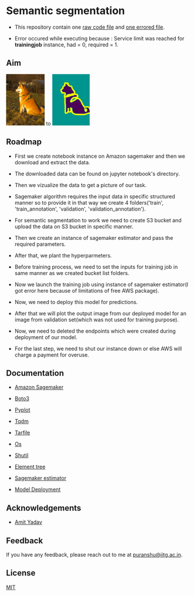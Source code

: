 # Semantic segmentation

- This repository contain one [raw code file](https://github.com/Puranshu/Semantic_segmentation_Project/blob/main/Semantic%20Segmentation%20-%20Complete.ipynb) and [one errored file](https://github.com/Puranshu/Semantic_segmentation_Project/blob/main/Semantic%20Segmentation_Error.ipynb).

- Error occured while executing because : Service limit was reached for **trainingjob** instance, had = 0, required = 1.  

## Aim 
![Original](https://github.com/Puranshu/Semantic_segmentation_Project/blob/main/Original%20image.png) to ![Segmented](https://github.com/Puranshu/Semantic_segmentation_Project/blob/main/Segmented%20image.png)


## Roadmap

- First we create notebook instance on Amazon sagemaker and then we download and extract the data.

- The downloaded data can be found on jupyter notebook's directory.

- Then we vizualize the data to get a picture of our task.

- Sagemaker algorithm requires the input data in specific structured manner so to provide it in that way we create 4 folders('train', 'train_annotation', 'validation', 'validation_annotation').

- For semantic segmentation to work we need to create S3 bucket and upload the data on S3 bucket in specific manner.

- Then we create an instance of sagemaker estimator and pass the required parameters.

- After that, we plant the hyperparmeters.

- Before training process, we need to set the inputs for training job in same manner as we created bucket list folders.

- Now we launch the training job using instance of sagemaker estimator(I got error here because of limitations of free AWS package).

- Now, we need to deploy this model for predictions.

- After that we will plot the output image from our deployed model for an image from validation set(which was not used for training purpose).

- Now, we need to deleted the endpoints which were created during deployment of our model.

- For the last step, we need to shut our instance down or else AWS will charge a payment for overuse.

## Documentation

- [Amazon Sagemaker](https://docs.aws.amazon.com/sagemaker/index.html)

- [Boto3](https://boto3.amazonaws.com/v1/documentation/api/latest/index.html)

- [Pyplot](https://matplotlib.org/stable/api/_as_gen/matplotlib.pyplot.html)

- [Tqdm](https://tqdm.github.io/)

- [Tarfile](https://docs.python.org/3/library/tarfile.html)

- [Os](https://docs.python.org/3/library/os.html)

- [Shutil](https://docs.python.org/3/library/shutil.html)

- [Element tree](https://docs.python.org/3/library/xml.etree.elementtree.html)

- [Sagemaker estimator](https://sagemaker.readthedocs.io/en/stable/api/training/estimators.html)

- [Model Deployment](https://docs.aws.amazon.com/sagemaker/latest/dg/how-it-works-deployment.html)

## Acknowledgements

 - [Amit Yadav](https://www.coursera.org/instructor/amityadav)

## Feedback

If you have any feedback, please reach out to me at puranshu@iitg.ac.in.

## License

[MIT](https://choosealicense.com/licenses/mit/)

  
